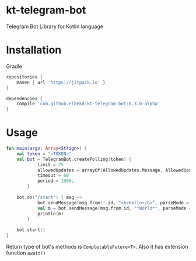 # kt-telegram-bot
Telegram Bot Library for Kotlin language

# Installation
Gradle
```groovy
repositories {
    maven { url 'https://jitpack.io' }
}

dependencies {
    compile 'com.github.elbekd:kt-telegram-bot:0.3.0-alpha'
}
```

# Usage
```kotlin
fun main(argv: Array<Strign>) {
    val token = "<TOKEN>"
    val bot = TelegramBot.createPolling(token) {
            limit = 75
            allowedUpdates = arrayOf(AllowedUpdates.Message, AllowedUpdates.ChannelPost)
            timeout = 60
            period = 1000L
        }
        
    bot.on("/start") { msg ->
            bot.sendMessage(msg.from!!.id, "<b>Hello</b>", parseMode = "html")
            val m = bot.sendMessage(msg.from.id, "*World*", parseMode = "markdown").await()
            println(m)
        }
         
    bot.start()
}
```
Return type of bot's methods is `CompletableFuture<T>`. Also it has extension function `await()`
